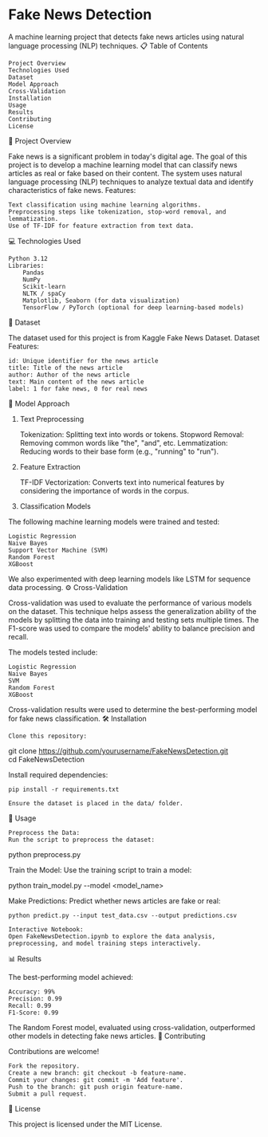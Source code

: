 # Fake News Detection


A machine learning project that detects fake news articles using natural language processing (NLP) techniques.
📋 Table of Contents

    Project Overview
    Technologies Used
    Dataset
    Model Approach
    Cross-Validation
    Installation
    Usage
    Results
    Contributing
    License

📖 Project Overview

Fake news is a significant problem in today's digital age. The goal of this project is to develop a machine learning model that can classify news articles as real or fake based on their content. The system uses natural language processing (NLP) techniques to analyze textual data and identify characteristics of fake news.
Features:

    Text classification using machine learning algorithms.
    Preprocessing steps like tokenization, stop-word removal, and lemmatization.
    Use of TF-IDF for feature extraction from text data.

💻 Technologies Used

    Python 3.12
    Libraries:
        Pandas
        NumPy
        Scikit-learn
        NLTK / spaCy
        Matplotlib, Seaborn (for data visualization)
        TensorFlow / PyTorch (optional for deep learning-based models)

📂 Dataset

The dataset used for this project is from Kaggle Fake News Dataset.
Dataset Features:

    id: Unique identifier for the news article
    title: Title of the news article
    author: Author of the news article
    text: Main content of the news article
    label: 1 for fake news, 0 for real news

🧠 Model Approach
1. Text Preprocessing

    Tokenization: Splitting text into words or tokens.
    Stopword Removal: Removing common words like "the", "and", etc.
    Lemmatization: Reducing words to their base form (e.g., "running" to "run").

2. Feature Extraction

    TF-IDF Vectorization: Converts text into numerical features by considering the importance of words in the corpus.

3. Classification Models

The following machine learning models were trained and tested:

    Logistic Regression
    Naive Bayes
    Support Vector Machine (SVM)
    Random Forest
    XGBoost

We also experimented with deep learning models like LSTM for sequence data processing.
⚙️ Cross-Validation

Cross-validation was used to evaluate the performance of various models on the dataset. This technique helps assess the generalization ability of the models by splitting the data into training and testing sets multiple times. The F1-score was used to compare the models' ability to balance precision and recall.

The models tested include:

    Logistic Regression
    Naive Bayes
    SVM
    Random Forest
    XGBoost

Cross-validation results were used to determine the best-performing model for fake news classification.
🛠 Installation

    Clone this repository:

git clone https://github.com/yourusername/FakeNewsDetection.git  
cd FakeNewsDetection  

Install required dependencies:

    pip install -r requirements.txt  

    Ensure the dataset is placed in the data/ folder.

🚀 Usage

    Preprocess the Data:
    Run the script to preprocess the dataset:

python preprocess.py  

Train the Model:
Use the training script to train a model:

python train_model.py --model <model_name>  

Make Predictions:
Predict whether news articles are fake or real:

    python predict.py --input test_data.csv --output predictions.csv  

    Interactive Notebook:
    Open FakeNewsDetection.ipynb to explore the data analysis, preprocessing, and model training steps interactively.

📊 Results

The best-performing model achieved:

    Accuracy: 99%
    Precision: 0.99
    Recall: 0.99
    F1-Score: 0.99

The Random Forest model, evaluated using cross-validation, outperformed other models in detecting fake news articles.
🤝 Contributing

Contributions are welcome!

    Fork the repository.
    Create a new branch: git checkout -b feature-name.
    Commit your changes: git commit -m 'Add feature'.
    Push to the branch: git push origin feature-name.
    Submit a pull request.

📝 License

This project is licensed under the MIT License.
